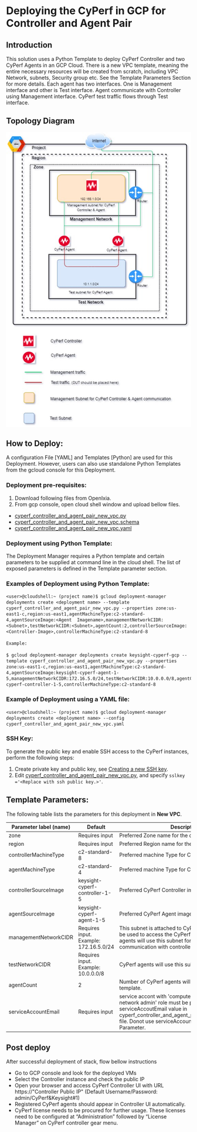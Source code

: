 # Deploying the CyPerf in GCP for Controller and Agent Pair       
## Introduction
This solution uses a Python Template to deploy CyPerf Controller and two CyPerf Agents in an GCP Cloud.
There is a new VPC template, meaning the entire necessary resources will be created from scratch, including VPC Network, subnets, Security group etc. 
See the Template Parameters Section for more details. Each agent has two interfaces. One is Management interface and other is Test interface. Agent communicate with Controller using Management interface. CyPerf test traffic flows through Test interface.

## Topology Diagram
![cyperf_controller_and_agent_pair](cyperf_controller_and_agent_pair.jpg)

## How to Deploy:
A configuration File [YAML] and Templates [Python] are used for this Deployment. However, users can also use standalone Python Templates from the gcloud console for this Deployment.
### Deployment pre-requisites:
1.	Download following files from OpenIxia.
2.	From gcp console, open cloud shell window and upload bellow files. 
- [cyperf_controller_and_agent_pair_new_vpc.py](cyperf_controller_and_agent_pair_new_vpc.py)
- [cyperf_controller_and_agent_pair_new_vpc.schema](cyperf_controller_and_agent_pair_new_vpc.py.schema)
- [cyperf_controller_and_agent_pair_new_vpc.yaml](cyperf_controller_and_agent_pair_new_vpc.yaml)  

### Deployment using Python Template:
The Deployment Manager requires a Python template and certain parameters to be supplied at command line in the cloud shell.
The list of exposed parameters is defined in the Template parameter section.
### Examples of Deployment using Python Template:
```
<user>@cloudshell:~ (project name)$ gcloud deployment-manager deployments create <deployment name> --template cyperf_controller_and_agent_pair_new_vpc.py --properties zone:us-east1-c,region:us-east1,agentMachineType:c2-standard-4,agentSourceImage:<Agent  Imagename>,managementNetworkCIDR:<Subnet>,testNetworkCIDR:<Subnet>,agentCount:2,controllerSourceImage:<Controller-Image>,controllerMachineType:c2-standard-8

Example:

$ gcloud deployment-manager deployments create keysight-cyperf-gcp --template cyperf_controller_and_agent_pair_new_vpc.py --properties zone:us-east1-c,region:us-east1,agentMachineType:c2-standard-4,agentSourceImage:keysight-cyperf-agent-1-5,managementNetworkCIDR:172.16.5.0/24,testNetworkCIDR:10.0.0.0/8,agentCount:2,controllerSourceImage:keysight-cyperf-controller-1-5,controllerMachineType:c2-standard-8
```
### Example of Deployment using a YAML file:
```
<user>@cloudshell:~ (project name)$ gcloud deployment-manager deployments create <deployment name> --config cyperf_controller_and_agent_pair_new_vpc.yaml
```
### SSH Key:
To generate the public key and enable SSH access to the CyPerf instances, perform the following steps:

1. Create private key and public key, see [Creating a new SSH key](https://cloud.google.com/compute/docs/instances/adding-removing-ssh-keys#createsshkeys).
2. Edit [cyperf_controller_and_agent_pair_new_vpc.py](cyperf_controller_and_agent_pair_new_vpc.py), and specify 
`sslkey ='<Replace with ssh public key.>'`.

## Template Parameters:
The following table lists the parameters for this deployment in **New VPC**.

| Parameter label (name)                   | Default            | Description  |
| ----------------------- | ----------------- | ----- |
| zone                   | Requires input            | Preferred Zone name for the deployment.  |
| region                   | Requires input            | Preferred Region name for the deployment.  |
| controllerMachineType                   | c2-standard-8            | Preferred machine Type for CyPerf Controller.  |
| agentMachineType                   | c2-standard-4            | Preferred machine Type for CyPerf Agent.  |
| controllerSourceImage                   | keysight-cyperf-controller-1-5            | Preferred CyPerf Controller image.  |
| agentSourceImage                   | keysight-cyperf-agent-1-5            | Preferred CyPerf Agent image.  |
| managementNetworkCIDR                   | Requires input. Example: 172.16.5.0/24 | This subnet is attached to CyPerf controller and would be used to access the CyPerf controllers' UI & CyPerf agents will use this subnet for control plane communication with controller.  |
| testNetworkCIDR                   | Requires input. Example: 10.0.0.0/8            | CyPerf agents will use this subnet for test traffic.  |
| agentCount                  | 2            | Number of CyPerf agents will be deployed from this template.  |
| serviceAccountEmail         | Requires input       | service accont with 'compute admin' and 'compute network admin' role must be pre exists. Update serviceAccoutEmail value in cyperf_controller_and_agent_pair_new_vpc.py.schema file. Donot use serviceAccountEmail as commandline Parameter. |


## Post deploy

After successful deployment of stack, flow bellow instructions

-	Go to GCP console and look for the deployed VMs
-	Select the Controller instance and check the public IP 
-	Open your browser and access CyPerf Controller UI with URL https://"Controller Public IP" (Default Username/Password: admin\/CyPerf\&Keysight#1)
-   Registered CyPerf agents should appear in Controller UI automatically.
-   CyPerf license needs to be procured for further usage. These licenses need to be configured at “Administration” followed by “License Manager” on CyPerf controller gear menu.
